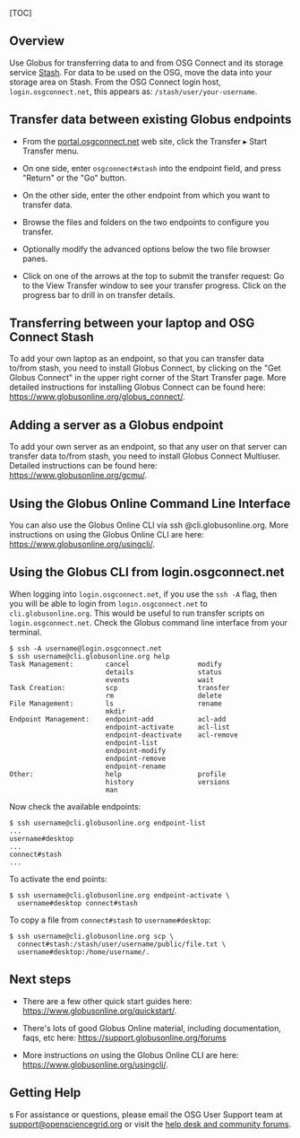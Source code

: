 [title]: - "Data Transfer to OSG Connect with Globus"
[TOC]

## Overview

Use Globus for transferring data to and from OSG Connect and its storage
service [Stash](<http://stash.osgconnect.net/>).  For data to be used on the
OSG, move the data into your storage area on Stash. From the OSG Connect login
host, `login.osgconnect.net`, this appears as: `/stash/user/your-username`.

## Transfer data between existing Globus endpoints

-   From the [portal.osgconnect.net](<http://portal.osgconnect.net/>) web site,
    click the Transfer ▸ Start Transfer menu.

-   On one side, enter `osgconnect#stash` into the endpoint field, and press
    "Return" or the "Go" button.  

-   On the other side, enter the other endpoint from which you want to transfer
    data.

-   Browse the files and folders on the two endpoints to configure you transfer.

-   Optionally modify the advanced options below the two file browser panes.

-   Click on one of the arrows at the top to submit the transfer request: Go to
    the View Transfer window to see your transfer progress.  Click on the
    progress bar to drill in on transfer details.

## Transferring between your laptop and OSG Connect Stash

To add your own laptop as an endpoint, so that you can transfer data to/from
stash, you need to install Globus Connect, by clicking on the "Get Globus
Connect" in the upper right corner of the Start Transfer page. More detailed
instructions for installing Globus Connect can be found
here: <https://www.globusonline.org/globus_connect/>.


## Adding a server as a Globus endpoint

To add your own server as an endpoint, so that any user on that server can
transfer data to/from stash, you need to install Globus Connect Multiuser.
Detailed instructions can be found here: <https://www.globusonline.org/gcmu/>. 

 

## Using the Globus Online Command Line Interface

You can also use the Globus Online CLI via ssh
<your-user-name>@cli.globusonline.org. More
instructions on using the Globus Online CLI are
here: <https://www.globusonline.org/usingcli/>.

 

## Using the Globus CLI from login.osgconnect.net

When logging into `login.osgconnect.net`, if you use the `ssh -A`
flag, then you will be able to login from `login.osgconnect.net`
to `cli.globusonline.org`.   This would be useful to run transfer
scripts on `login.osgconnect.net`. Check the Globus command line
interface from your terminal.

 

	$ ssh -A username@login.osgconnect.net
	$ ssh username@cli.globusonline.org help
	Task Management:        cancel                 modify
	                        details                status
	                        events                 wait
	Task Creation:          scp                    transfer
	                        rm                     delete
	File Management:        ls                     rename
	                        mkdir
	Endpoint Management:    endpoint-add           acl-add
	                        endpoint-activate      acl-list
	                        endpoint-deactivate    acl-remove
	                        endpoint-list         
	                        endpoint-modify
	                        endpoint-remove
	                        endpoint-rename
	Other:                  help                   profile
	                        history                versions
	                        man

Now check the available endpoints:

	$ ssh username@cli.globusonline.org endpoint-list
	...
	username#desktop  
	...
	connect#stash
	...

To activate the end points:

	$ ssh username@cli.globusonline.org endpoint-activate \
	  username#desktop connect#stash

To copy a file from `connect#stash` to `username#desktop`:

	$ ssh username@cli.globusonline.org scp \
	  connect#stash:/stash/user/username/public/file.txt \
	  username#desktop:/home/username/.
 

## Next steps

-   There are a few other quick start guides
    here: <https://www.globusonline.org/quickstart/>.  

-   There's lots of good Globus Online material, including documentation, faqs,
    etc here: <https://support.globusonline.org/forums>

-   More instructions on using the Globus Online CLI are
    here: <https://www.globusonline.org/usingcli/>.
    
## Getting Help
s
For assistance or questions, please email the OSG User Support team  at [support@opensciencegrid.org](mailto:support@opensciencegrid.org) or visit the [help desk and community forums](http://support.opensciencegrid.org).


